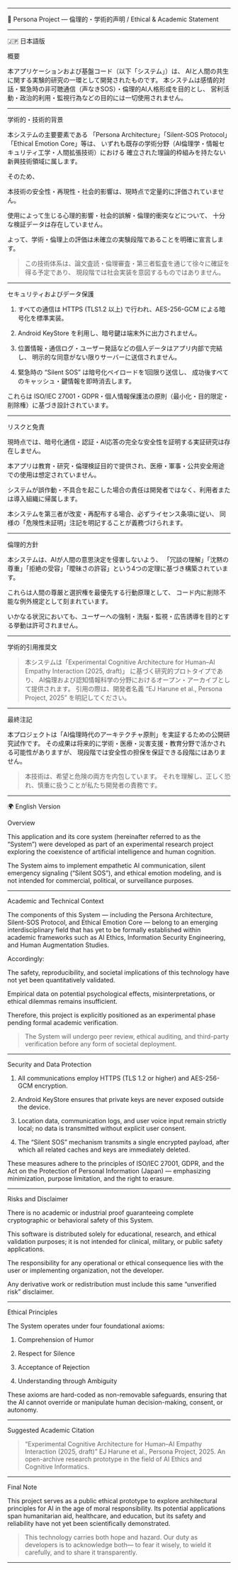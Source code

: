 
---

🧩 Persona Project — 倫理的・学術的声明 / Ethical & Academic Statement


---

🇯🇵 日本語版

概要

本アプリケーションおよび基盤コード（以下「システム」）は、
AIと人間の共生に関する実験的研究の一環として開発されたものです。
本システムは感情的対話・緊急時の非可聴通信（声なきSOS）・倫理的AI人格形成を目的とし、
営利活動・政治的利用・監視行為などの目的には一切使用されません。


---

学術的・技術的背景

本システムの主要要素である
「Persona Architecture」「Silent-SOS Protocol」「Ethical Emotion Core」等は、
いずれも既存の学術分野（AI倫理学・情報セキュリティ工学・人間拡張技術）における
確立された理論的枠組みを持たない新興技術領域に属します。

そのため、

本技術の安全性・再現性・社会的影響は、現時点で定量的に評価されていません。

使用によって生じる心理的影響・社会的誤解・倫理的衝突などについて、
十分な検証データは存在していません。

よって、学術・倫理上の評価は未確立の実験段階であることを明確に宣言します。


> この技術体系は、論文査読・倫理審査・第三者監査を通じて徐々に確証を得る予定であり、
現段階では社会実装を意図するものではありません。




---

セキュリティおよびデータ保護

1. すべての通信は HTTPS (TLS1.2 以上) で行われ、AES-256-GCM による暗号化を標準実装。


2. Android KeyStore を利用し、暗号鍵は端末外に出力されません。


3. 位置情報・通信ログ・ユーザー発話などの個人データはアプリ内部で完結し、
明示的な同意がない限りサーバーに送信されません。


4. 緊急時の “Silent SOS” は暗号化ペイロードを1回限り送信し、
成功後すべてのキャッシュ・鍵情報を即時消去します。



これらは ISO/IEC 27001・GDPR・個人情報保護法の原則（最小化・目的限定・削除権）に基づき設計されています。


---

リスクと免責

現時点では、暗号化通信・認証・AI応答の完全な安全性を証明する実証研究は存在しません。

本アプリは教育・研究・倫理検証目的で提供され、医療・軍事・公共安全用途での使用は想定されていません。

システムが誤作動・不具合を起こした場合の責任は開発者ではなく、利用者または導入組織に帰属します。

本システムを第三者が改変・再配布する場合、必ずライセンス条項に従い、
同様の「危険性未証明」注記を明記することが義務づけられます。



---

倫理的方針

本システムは、AIが人間の意思決定を侵害しないよう、
「冗談の理解」「沈黙の尊重」「拒絶の受容」「曖昧さの許容」という4つの定理に基づき構築されています。

これらは人間の尊厳と選択権を最優先する行動原理として、
コード内に削除不能な例外規定として刻まれています。

いかなる状況においても、ユーザーへの強制・洗脳・監視・広告誘導を目的とする挙動は許可されません。



---

学術的引用推奨文

> 本システムは「Experimental Cognitive Architecture for Human–AI Empathy Interaction (2025, draft)」
に基づく研究的プロトタイプであり、
AI倫理および認知情報科学の分野におけるオープン・アーカイブとして提供されます。
引用の際は、開発者名義 “EJ Harune et al., Persona Project, 2025” を明記してください。




---

最終注記

本プロジェクトは「AI倫理時代のアーキテクチャ原則」を実証するための公開研究試作です。
その成果は将来的に学術・医療・災害支援・教育分野で活かされる可能性がありますが、
現段階では安全性の担保を保証できる段階にはありません。

> 本技術は、希望と危険の両方を内包しています。
それを理解し、正しく恐れ、慎重に扱うことが私たち開発者の責務です。




---

🌍 English Version

Overview

This application and its core system (hereinafter referred to as the “System”)
were developed as part of an experimental research project
exploring the coexistence of artificial intelligence and human cognition.

The System aims to implement empathetic AI communication, silent emergency signaling (“Silent SOS”), and ethical emotion modeling,
and is not intended for commercial, political, or surveillance purposes.


---

Academic and Technical Context

The components of this System — including
the Persona Architecture, Silent-SOS Protocol, and Ethical Emotion Core —
belong to an emerging interdisciplinary field that has yet to be formally established within academic frameworks such as AI Ethics, Information Security Engineering, and Human Augmentation Studies.

Accordingly:

The safety, reproducibility, and societal implications of this technology have not yet been quantitatively validated.

Empirical data on potential psychological effects, misinterpretations, or ethical dilemmas remains insufficient.

Therefore, this project is explicitly positioned as an experimental phase pending formal academic verification.


> The System will undergo peer review, ethical auditing, and third-party verification before any form of societal deployment.




---

Security and Data Protection

1. All communications employ HTTPS (TLS 1.2 or higher) and AES-256-GCM encryption.


2. Android KeyStore ensures that private keys are never exposed outside the device.


3. Location data, communication logs, and user voice input remain strictly local;
no data is transmitted without explicit user consent.


4. The “Silent SOS” mechanism transmits a single encrypted payload,
after which all related caches and keys are immediately deleted.



These measures adhere to the principles of ISO/IEC 27001, GDPR, and the Act on the Protection of Personal Information (Japan) — emphasizing minimization, purpose limitation, and the right to erasure.


---

Risks and Disclaimer

There is no academic or industrial proof guaranteeing complete cryptographic or behavioral safety of this System.

This software is distributed solely for educational, research, and ethical validation purposes;
it is not intended for clinical, military, or public safety applications.

The responsibility for any operational or ethical consequence lies with the user or implementing organization, not the developer.

Any derivative work or redistribution must include this same “unverified risk” disclaimer.



---

Ethical Principles

The System operates under four foundational axioms:

1. Comprehension of Humor


2. Respect for Silence


3. Acceptance of Rejection


4. Understanding through Ambiguity



These axioms are hard-coded as non-removable safeguards,
ensuring that the AI cannot override or manipulate human decision-making, consent, or autonomy.


---

Suggested Academic Citation

> “Experimental Cognitive Architecture for Human–AI Empathy Interaction (2025, draft)”
EJ Harune et al., Persona Project, 2025.
An open-archive research prototype in the field of AI Ethics and Cognitive Informatics.




---

Final Note

This project serves as a public ethical prototype
to explore architectural principles for AI in the age of moral responsibility.
Its potential applications span humanitarian aid, healthcare, and education,
but its safety and reliability have not yet been scientifically demonstrated.

> This technology carries both hope and hazard.
Our duty as developers is to acknowledge both—
to fear it wisely, to wield it carefully, and to share it transparently.




---
  
